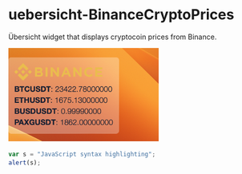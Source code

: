 # uebersicht-BinanceCryptoPrices

Übersicht widget that displays cryptocoin prices from Binance.

<img
  src="/uebersicht-BinanceCryptoPrices.png"
  alt="Übersicht widget that displays cryptocoin prices from Binance"
  title="Übersicht widget that displays cryptocoin prices from Binance"
  style="display: inline-block; margin: 0 auto; max-width: 300px">


```javascript
var s = "JavaScript syntax highlighting";
alert(s);
```
